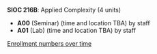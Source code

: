**SIOC 216B**: Applied Complexity (4 units)

- **A00** (Seminar) (time and location TBA) by staff
- **A01** (Lab) (time and location TBA) by staff

[Enrollment numbers over time](./SIOC216B.tsv)
